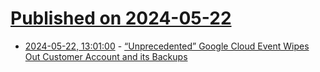 # [Published on 2024-05-22](index.md)

* [2024-05-22, 13:01:00](https://soylentnews.org/article.pl?sid=24/05/21/0759217&from=rss) - [“Unprecedented” Google Cloud Event Wipes Out Customer Account and its Backups](https://soylentnews.org/article.pl?sid=24/05/21/0759217&from=rss)
